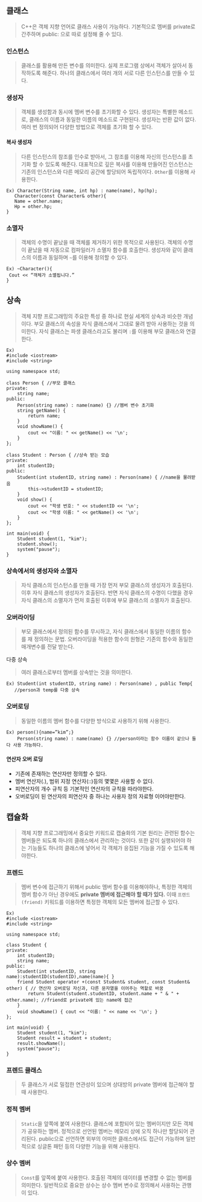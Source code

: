 ## 클래스

> C++은 객체 지향 언어로 클래스 사용이 가능하다.
기본적으로 멤버를 private로 간주하며 public: 으로 따로 설정해 줄 수 있다.

### 인스턴스
> 클래스를 활용해 만든 변수를 의미한다. 
실제 프로그램 상에서 객체가 살아서 동작하도록 해준다. 
하나의 클래스에서 여러 개의 서로 다른 인스턴스를 만들 수 있다.

### 생성자

> 객체를 생성함과 동시에 멤버 변수를 초기화할 수 있다.
생성자는 특별한 메소드로, 클래스의 이름과 동일한 이름의 메소드로 구현된다.
생성자는 반환 값이 없다. 여러 번 정의되어 다양한 방법으로 객체를 초기화 할 수 있다.

#### 복사 생성자

> 다른 인스턴스의 참조를 인수로 받아서, 그 참조를 이용해 자신의 인스턴스를 초기화 할 수 있도록 해준다. 
대표적으로 깊은 복사를 이용해 만들어진 인스턴스는 기존의 인스턴스와 다른 메모리 공간에 할당되어 독립적이다. 
`Other`를 이용해 사용한다.

```
Ex) Character(String name, int hp) : name(name), hp(hp);
   Character(const Character& other){
   Name = other.name;
   Hp = other.hp;
}
```

### 소멸자

> 객체의 수명이 끝났을 때 객체를 제거하기 위한 목적으로 사용된다. 객체의 수명이 끝났을 때 자동으로 컴파일러가 소멸자 함수를 호출한다.
생성자와 같이 클래스의 이름과 동일하며 `~`를 이용해 정의할 수 있다.

```
Ex) ~Character(){
 Cout << “객체가 소멸됩니다.”
}
```

## 상속

> 객체 지향 프로그래밍의 주요한 특성 중 하나로 현실 세계의 상속과 비슷한 개념이다. 
부모 클래스의 속성을 자식 클래스에서 그대로 물려 받아 사용하는 것을 의미한다. 
자식 클래스는 파생 클래스라고도 불리며 `:`를 이용해 부모 클래스와 연결한다.

```
Ex) 
#include <iostream>
#include <string>

using namespace std;

class Person { //부모 클래스
private:
	string name;
public:
	Person(string name) : name(name) {} //멤버 변수 초기화
	string getName() {
		return name;
	}
	void showName() {
		cout << "이름: " << getName() << '\n';
	}
};

class Student : Person { //상속 받는 모습
private:
	int studentID; 
public:
	Student(int studentID, string name) : Person(name) { //name을 물려받음
		this->studentID = studentID;
	}
	void show() {
		cout << "학생 번호: " << studentID << '\n';
		cout << "학생 이름: " << getName() << '\n';
	}
};

int main(void) {
	Student student(1, "kim");
	student.show();
	system("pause");
}

```
### 상속에서의 생성자와 소멸자

> 자식 클래스의 인스턴스를 만들 때 가장 먼저 부모 클래스의 생성자가 호출된다. 이후 자식 클래스의 생성자가 호출된다.
반면 자식 클래스의 수명이 다했을 경우 자식 클래스의 소멸자가 먼저 호출된 이후에 부모 클래스의 소멸자가 호출된다.

### 오버라이딩 

> 부모 클래스에서 정의된 함수를 무시하고, 자식 클래스에서 동일한 이름의 함수를 재 정의하는 문법. 
오버라이딩을 적용한 함수의 원형은 기존의 함수와 동일한 매개변수를 전달 받는다.

다중 상속

> 여러 클래스로부터 멤버를 상속받는 것을 의미한다.

```
Ex) Student(int studentID, string name) : Person(name) , public Temp{ 
   //person과 temp를 다중 상속
```


### 오버로딩

> 동일한 이름의 멤버 함수를 다양한 방식으로 사용하기 위해 사용한다.

```
Ex) person(){name=”kim”;}
    Person(string name) : name(name) {} //person이라는 함수 이름이 같으나 둘 다 사용 가능하다.
```


#### 연산자 오버 로딩

* 기존에 존재하는 연산자만 정의할 수 있다.
* 멤버 연산자(.), 범위 지정 연산자(::)등의 몇몇은 사용할 수 없다.
* 피연산자의 개수 규칙 등 기본적인 연산자의 규칙을 따라야한다.
* 오버로딩이 된 연산자의 피연산자 중 하나는 사용자 정의 자료형 이어야만한다.

## 캡슐화

> 객체 지향 프로그래밍에서 중요한 키워드로 캡슐화의 기본 원리는 관련된 함수는 멤버들은 되도록 하나의 클래스에서 관리하는 것이다.
또한 같이 실행되어야 하는 기능들도 하나의 클래스에 넣어서 각 객체가 응집된 기능을 가질 수 있도록 해야한다.


### 프렌드 

> 멤버 변수에 접근하기 위해서 public 멤버 함수를 이용해야하나, 특정한 객체의 멤버 함수가 아닌 경우에도 **private 멤버에 접근해야 할 때가 있다.**
이때 `프렌드(friend)` 키워드를 이용하면 특정한 객체의 모든 멤버에 접근할 수 있다.

```
Ex)
#include <iostream>
#include <string>

using namespace std;

class Student {
private:
	int studentID;
	string name;
public:
	Student(int studentID, string name):studentID(studentID),name(name){ }
	friend Student operator +(const Student& student, const Student& other) { // 연산자 오버로딩 자신과, 다른 문자열을 이어주는 역할로 바꿈 
		return Student(student.studentID, student.name + " & " + other.name); //friend로 private에 있는 name에 접근
	}
	void showName() { cout << "이름: " << name << '\n'; }
};

int main(void) {
	Student student(1, "kim");
	Student result = student + student;
	result.showName();
	system("pause");
}
```

### 프렌드 클래스

> 두 클래스가 서로 밀접한 연관성이 있으며 상대방의 private 멤버에 접근해야 할 때 사용한다.


### 정적 멤버

> `Static`을 앞쪽에 붙여 사용한다.
클래스에 포함되어 있는 멤버이지만 모든 객체가 공유하는 멤버.
정적으로 선언된 멤버는 메모리 상에 오직 하나만 할당되어 관리된다.
public으로 선언하면 외부의 어떠한 클래스에서도 접근이 가능하며 일반적으로 싱글톤 패턴 등의 다양한 기능을 위해 사용된다. 

### 상수 멤버

> `Const`를 앞쪽에 붙여 사용한다.
호출된 객체의 데이터를 변경할 수 없는 멤버를 의미한다.
일반적으로 중요한 상수는 상수 멤버 변수로 정의해서 사용하는 관행이 있다.

